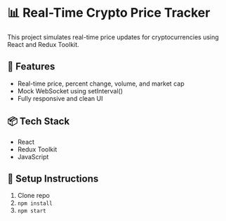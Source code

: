 # 📊 Real-Time Crypto Price Tracker

This project simulates real-time price updates for cryptocurrencies using React and Redux Toolkit.

## 🚀 Features
- Real-time price, percent change, volume, and market cap
- Mock WebSocket using setInterval()
- Fully responsive and clean UI

## 📦 Tech Stack
- React
- Redux Toolkit
- JavaScript

## 🔧 Setup Instructions
1. Clone repo
2. `npm install`
3. `npm start`
